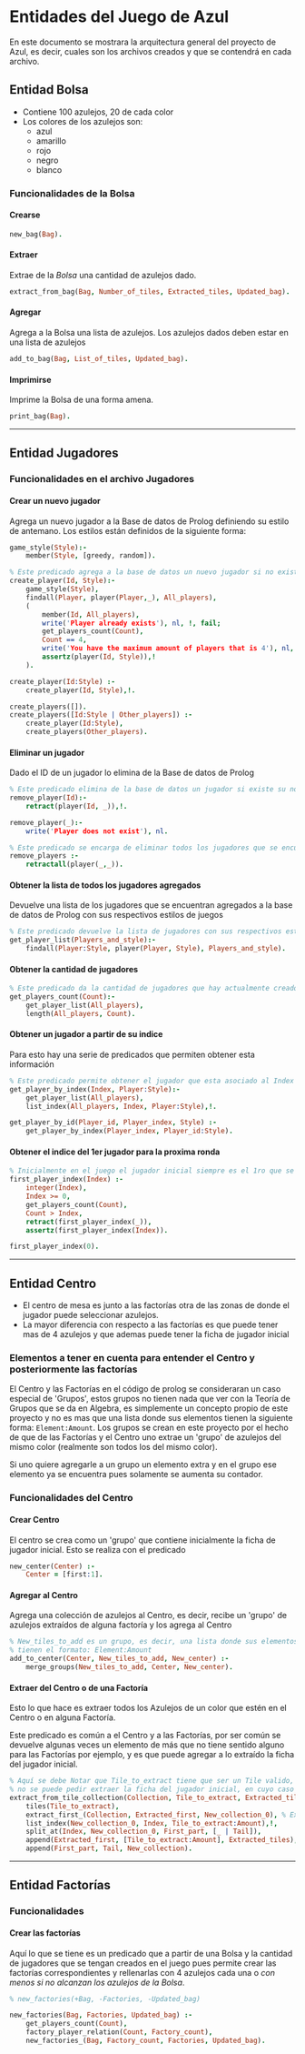 # Entidades del Juego de Azul

En este documento se mostrara la arquitectura general del proyecto de Azul, es decir, cuales son los archivos creados y que se contendrá en cada archivo.

## Entidad Bolsa

- Contiene 100 azulejos, 20 de cada color
- Los colores de los azulejos son:
  - azul
  - amarillo
  - rojo
  - negro
  - blanco

### Funcionalidades de la Bolsa

#### Crearse

```Prolog
new_bag(Bag).
```

#### Extraer

Extrae de la *Bolsa* una cantidad de azulejos dado.

```Prolog
extract_from_bag(Bag, Number_of_tiles, Extracted_tiles, Updated_bag).
```

#### Agregar

Agrega a la Bolsa una lista de azulejos. Los azulejos dados deben estar en una lista de azulejos

```Prolog
add_to_bag(Bag, List_of_tiles, Updated_bag).
```

#### Imprimirse

Imprime la Bolsa de una forma amena.

```Prolog
print_bag(Bag).
```

---

## Entidad Jugadores

### Funcionalidades en el archivo Jugadores

#### Crear un nuevo jugador

Agrega un nuevo jugador a la Base de datos de Prolog definiendo su estilo de antemano. Los estilos están definidos de la siguiente forma:

```Prolog
game_style(Style):-
    member(Style, [greedy, random]).

% Este predicado agrega a la base de datos un nuevo jugador si no existía previamente su nombre guardado
create_player(Id, Style):-
    game_style(Style),
    findall(Player, player(Player,_), All_players),
    (
        member(Id, All_players),
        write('Player already exists'), nl, !, fail;
        get_players_count(Count),
        Count == 4,
        write('You have the maximum amount of players that is 4'), nl, !, fail;
        assertz(player(Id, Style)),!
    ).

create_player(Id:Style) :-
    create_player(Id, Style),!.

create_players([]).
create_players([Id:Style | Other_players]) :-
    create_player(Id:Style),
    create_players(Other_players).

```

#### Eliminar un jugador

Dado el ID de un jugador lo elimina de la Base de datos de Prolog

```Prolog
% Este predicado elimina de la base de datos un jugador si existe su nombre guardado
remove_player(Id):-
    retract(player(Id, _)),!.

remove_player(_):-
    write('Player does not exist'), nl.

% Este predicado se encarga de eliminar todos los jugadores que se encuentren en la BD
remove_players :-
    retractall(player(_,_)).
```

#### Obtener la lista de todos los jugadores agregados

Devuelve una lista de los jugadores que se encuentran agregados a la base de datos de Prolog con sus respectivos estilos de juegos

```Prolog
% Este predicado devuelve la lista de jugadores con sus respectivos estilos de juego
get_player_list(Players_and_style):-
    findall(Player:Style, player(Player, Style), Players_and_style).
```

#### Obtener la cantidad de jugadores

```Prolog
% Este predicado da la cantidad de jugadores que hay actualmente creados
get_players_count(Count):-
    get_player_list(All_players),
    length(All_players, Count).
```

#### Obtener un jugador a partir de su indice

Para esto hay una serie de predicados que permiten obtener esta información

```Prolog
% Este predicado permite obtener el jugador que esta asociado al Index
get_player_by_index(Index, Player:Style):-
    get_player_list(All_players),
    list_index(All_players, Index, Player:Style),!.

get_player_by_id(Player_id, Player_index, Style) :-
    get_player_by_index(Player_index, Player_id:Style).
```

#### Obtener el indice del 1er jugador para la proxima ronda

```Prolog
% Inicialmente en el juego el jugador inicial siempre es el 1ro que se crea
first_player_index(Index) :- 
    integer(Index),
    Index >= 0,
    get_players_count(Count),
    Count > Index,
    retract(first_player_index(_)),
    assertz(first_player_index(Index)).

first_player_index(0).
```

---

## Entidad Centro

- El centro de mesa es junto a las factorías otra de las zonas de donde el jugador puede seleccionar azulejos.
- La mayor diferencia con respecto a las factorías es que puede tener mas de 4 azulejos y que ademas puede tener la ficha de jugador inicial

### Elementos a tener en cuenta para entender el Centro y posteriormente las factorías

El Centro y las Factorías en el código de prolog se consideraran un caso especial de 'Grupos', estos grupos no tienen nada que ver con la Teoría de Grupos que se da en Algebra, es simplemente un concepto propio de este proyecto y no es mas que una lista donde sus elementos tienen la siguiente forma: `Element:Amount`. Los grupos se crean en este proyecto por el hecho de que de las Factorías y el Centro uno extrae un 'grupo' de azulejos del mismo color (realmente son todos los del mismo color).

Si uno quiere agregarle a un grupo un elemento extra y en el grupo ese elemento ya se encuentra pues solamente se aumenta su contador.

### Funcionalidades del Centro

#### Crear Centro

El centro se crea como un 'grupo' que contiene inicialmente la ficha de jugador inicial.
Esto se realiza con el predicado

```Prolog
new_center(Center) :-
    Center = [first:1].
```

#### Agregar al Centro

Agrega una colección de azulejos al Centro, es decir, recibe un 'grupo' de azulejos extraídos de alguna factoría y los agrega al Centro

```Prolog
% New_tiles_to_add es un grupo, es decir, una lista donde sus elementos
% tienen el formato: Element:Amount
add_to_center(Center, New_tiles_to_add, New_center) :-
    merge_groups(New_tiles_to_add, Center, New_center).

```

#### Extraer del Centro o de una Factoría

Esto lo que hace es extraer todos los Azulejos de un color que estén en el Centro o en alguna Factoría.

Este predicado es común a el Centro y a las Factorías, por ser común se devuelve algunas veces un elemento de más que no tiene sentido alguno para las Factorías por ejemplo, y es que puede agregar a lo extraído la ficha del jugador inicial.

```Prolog
% Aquí se debe Notar que Tile_to_extract tiene que ser un Tile valido, por ende
% no se puede pedir extraer la ficha del jugador inicial, en cuyo caso fallara
extract_from_tile_collection(Collection, Tile_to_extract, Extracted_tiles, New_collection) :-
    tiles(Tile_to_extract),
    extract_first_(Collection, Extracted_first, New_collection_0), % Extracted_first puede ser lista vacía
    list_index(New_collection_0, Index, Tile_to_extract:Amount),!,
    split_at(Index, New_collection_0, First_part, [_ | Tail]),
    append(Extracted_first, [Tile_to_extract:Amount], Extracted_tiles),
    append(First_part, Tail, New_collection).

```

---

## Entidad Factorías

### Funcionalidades

#### Crear las factorías

Aquí lo que se tiene es un predicado que a partir de una Bolsa y la cantidad de jugadores que se tengan creados en el juego pues permite crear las factorías correspondientes y rellenarlas con 4 azulejos cada una o *con menos si no alcanzan los azulejos de la Bolsa*.

```Prolog
% new_factories(+Bag, -Factories, -Updated_bag)

new_factories(Bag, Factories, Updated_bag) :-
    get_players_count(Count),
    factory_player_relation(Count, Factory_count),
    new_factories_(Bag, Factory_count, Factories, Updated_bag).
```
